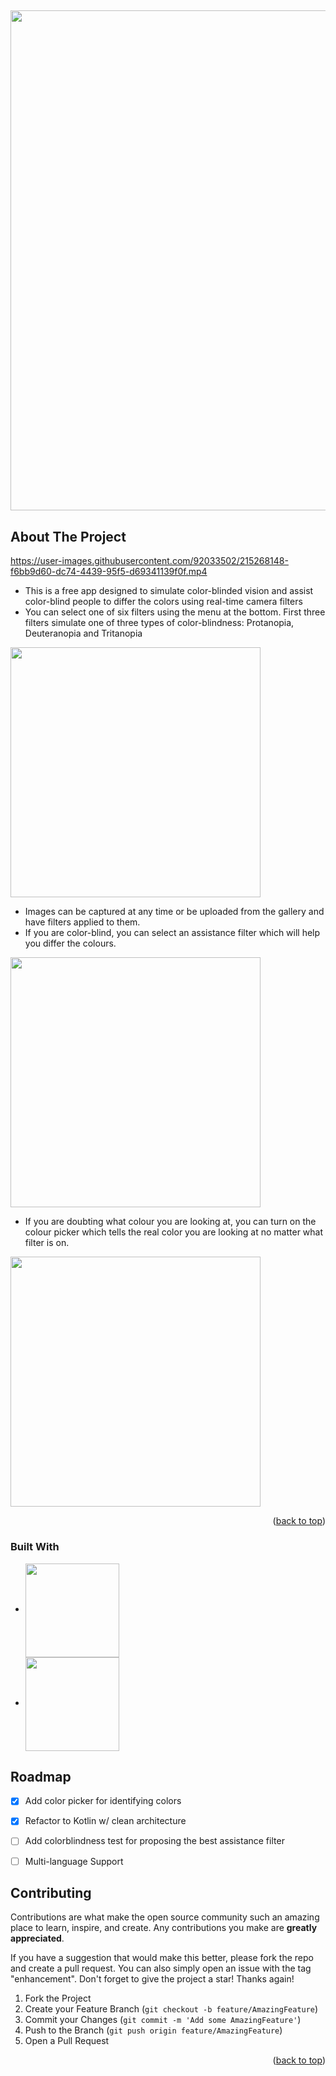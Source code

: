 <a name="readme-top"></a>
##
<img src="https://user-images.githubusercontent.com/92033502/215266781-960e7c14-fc06-48d7-93eb-6258842df485.png" width="800">

<!-- ABOUT THE PROJECT -->
## About The Project


https://user-images.githubusercontent.com/92033502/215268148-f6bb9d60-dc74-4439-95f5-d69341139f0f.mp4


* This is a free app designed to simulate color-blinded vision and assist color-blind people to differ the colors using real-time camera filters
* You can select one of six filters using the menu at the bottom. First three filters simulate one of three types of color-blindness: Protanopia, Deuteranopia and Tritanopia


<img src="https://user-images.githubusercontent.com/92033502/215268438-f1d31ca5-5d8f-4350-b27c-6dc6d3ef09e8.png" width="400">

* Images can be captured at any time or be uploaded from the gallery and have filters applied to them.
* If you are color-blind, you can select an assistance filter which will help you differ the colours.

<img src="https://user-images.githubusercontent.com/92033502/215273172-7769f489-8f09-4ad4-a539-a79ce0d3083a.png" width="400">

* If you are doubting what colour you are looking at, you can turn on the colour picker which tells the real color you are looking at no matter what filter is on.

<img src="https://user-images.githubusercontent.com/92033502/215273242-c197dd1e-ce02-4ae2-b4a7-d5441ad0ac20.png" width="400">

<p align="right">(<a href="#readme-top">back to top</a>)</p>



### Built With

* <img src="https://user-images.githubusercontent.com/92033502/215273384-94715e45-cdfa-4d65-b671-e8ae60b2525b.png" width="150" align="center">

* <img src="https://user-images.githubusercontent.com/92033502/215273515-30489133-36c3-4c4c-bf2e-f608ab1fc84a.png" width="150" align="center">



<!-- ROADMAP -->
## Roadmap

- [x] Add color picker for identifying colors
- [x] Refactor to Kotlin w/ clean architecture
- [ ] Add colorblindness test for proposing the best assistance filter
- [ ] Multi-language Support



<!-- CONTRIBUTING -->
## Contributing

Contributions are what make the open source community such an amazing place to learn, inspire, and create. Any contributions you make are **greatly appreciated**.

If you have a suggestion that would make this better, please fork the repo and create a pull request. You can also simply open an issue with the tag "enhancement".
Don't forget to give the project a star! Thanks again!

1. Fork the Project
2. Create your Feature Branch (`git checkout -b feature/AmazingFeature`)
3. Commit your Changes (`git commit -m 'Add some AmazingFeature'`)
4. Push to the Branch (`git push origin feature/AmazingFeature`)
5. Open a Pull Request

<p align="right">(<a href="#readme-top">back to top</a>)</p>

